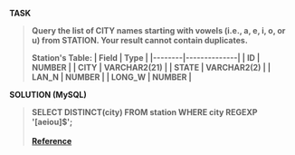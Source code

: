 [comment]: <> (Written: 23-Mar-2020)

<b>TASK<b>
> Query the list of CITY names starting with vowels (i.e., a, e, i, o, or u) from STATION. Your result cannot contain duplicates.
>
> Station's Table: 
> | Field  | Type         |
> |--------|--------------|
> | ID     | NUMBER       |
> | CITY   | VARCHAR2(21) |
> | STATE  | VARCHAR2(2)  |
> | LAN_N  | NUMBER       |
> | LONG_W | NUMBER       |

<b>SOLUTION (MySQL)</b>
> SELECT DISTINCT(city) FROM station WHERE city REGEXP '[aeiou]$';<br><br>
> [Reference](https://www.tutorialspoint.com/mysql/mysql-regexps.htm)
